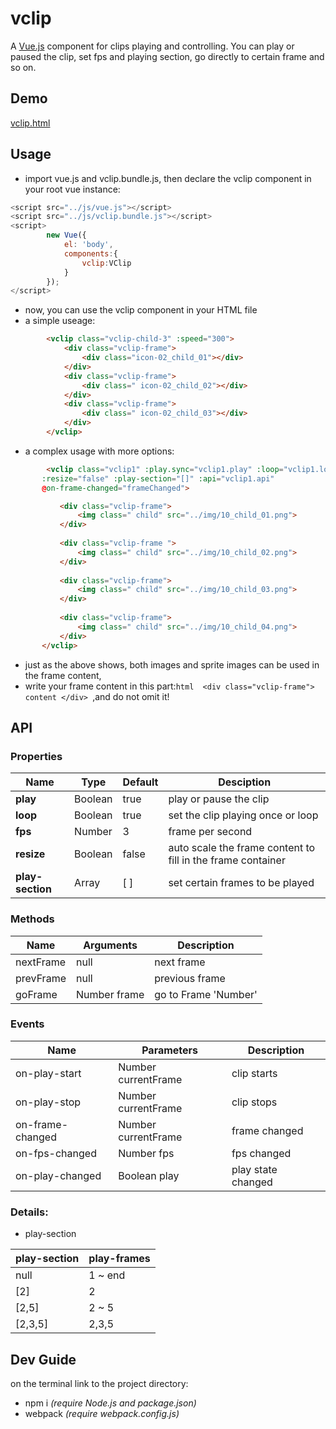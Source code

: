 # vclip
A [Vue.js](http://cn.vuejs.org/) component for clips playing and controlling.
You can play or paused the clip, set fps and playing section, go directly to certain frame and so on.

## Demo
[vclip.html]()

## Usage
* import vue.js and vclip.bundle.js, then declare the vclip component in your root vue instance:
```javascript
<script src="../js/vue.js"></script>
<script src="../js/vclip.bundle.js"></script>
<script>
        new Vue({
            el: 'body',
            components:{
                vclip:VClip
            }
        });
</script>
```
* now, you can use the vclip component in your HTML file
* a simple useage:
```html
        <vclip class="vclip-child-3" :speed="300">
            <div class="vclip-frame">
                <div class="icon-02_child_01"></div>
            </div>
            <div class="vclip-frame">
                <div class=" icon-02_child_02"></div>
            </div>
            <div class="vclip-frame">
                <div class=" icon-02_child_03"></div>
            </div>
        </vclip>
```
* a complex usage with more options:
```html
        <vclip class="vclip1" :play.sync="vclip1.play" :loop="vclip1.loop" :speed.sync="vclip1.speed"
       :resize="false" :play-section="[]" :api="vclip1.api"
       @on-frame-changed="frameChanged">

           <div class="vclip-frame">
               <img class=" child" src="../img/10_child_01.png">
           </div>
       
           <div class="vclip-frame ">
               <img class=" child" src="../img/10_child_02.png">
           </div>
       
           <div class="vclip-frame">
               <img class=" child" src="../img/10_child_03.png">
           </div>
       
           <div class="vclip-frame">
               <img class=" child" src="../img/10_child_04.png">
           </div>
       </vclip>
```
* just as the above shows, both images and sprite images can be used in the frame content,
* write your frame content in this part:```html  <div class="vclip-frame"> content </div> ```,and do not omit it! 

## API
### Properties

| Name  |   Type    |   Default |   Desciption  |
|-------|-----------|-----------|---------------|   
| **play**  |   Boolean |   true    | play or pause the clip|
| **loop**  |   Boolean |   true    | set the clip playing once or loop|
| **fps** |   Number  |    3     | frame per second |
| **resize** | Boolean |  false  | auto scale the frame content to fill in the frame container |
| **play-section** | Array | [ ]  | set certain frames to be played |
 
### Methods

| Name  | Arguments | Description | 
|-------|-----------|-------------|
| nextFrame  | null | next frame |
| prevFrame  | null | previous frame |
| goFrame | Number frame | go to Frame 'Number'|

### Events

| Name | Parameters | Description | 
|------|------------|-------------|
| on-play-start  | Number currentFrame | clip starts |
| on-play-stop   | Number currentFrame | clip stops |
| on-frame-changed | Number currentFrame | frame changed |
| on-fps-changed | Number fps | fps changed |
| on-play-changed | Boolean play | play state changed |

### Details:

* play-section

| play-section  | play-frames |
|---------------|-------------|
| null  | 1 ~ end |
| [2]   | 2 |
| [2,5] | 2 ~ 5 |
| [2,3,5]| 2,3,5 |

## Dev Guide

on the terminal link to the project directory:

* npm i    _(require Node.js and package.json)_
* webpack    _(require webpack.config.js)_


